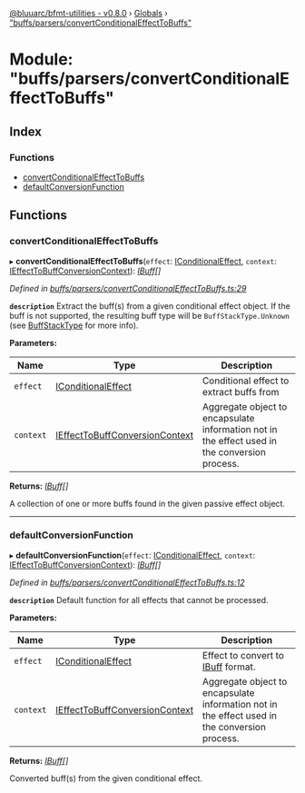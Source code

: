 [@bluuarc/bfmt-utilities - v0.8.0](../README.md) › [Globals](../globals.md) › ["buffs/parsers/convertConditionalEffectToBuffs"](_buffs_parsers_convertconditionaleffecttobuffs_.md)

# Module: "buffs/parsers/convertConditionalEffectToBuffs"

## Index

### Functions

* [convertConditionalEffectToBuffs](_buffs_parsers_convertconditionaleffecttobuffs_.md#convertconditionaleffecttobuffs)
* [defaultConversionFunction](_buffs_parsers_convertconditionaleffecttobuffs_.md#defaultconversionfunction)

## Functions

###  convertConditionalEffectToBuffs

▸ **convertConditionalEffectToBuffs**(`effect`: [IConditionalEffect](../interfaces/_buffs_parsers_buff_types_.iconditionaleffect.md), `context`: [IEffectToBuffConversionContext](../interfaces/_buffs_parsers_buff_types_.ieffecttobuffconversioncontext.md)): *[IBuff](../interfaces/_buffs_parsers_buff_types_.ibuff.md)[]*

*Defined in [buffs/parsers/convertConditionalEffectToBuffs.ts:29](https://github.com/BluuArc/bfmt-utilities/blob/master/src/buffs/parsers/convertConditionalEffectToBuffs.ts#L29)*

**`description`** Extract the buff(s) from a given conditional effect object.
If the buff is not supported, the resulting buff type will be `BuffStackType.Unknown` (see [BuffStackType](../enums/_buffs_parsers_buff_types_.buffstacktype.md) for more info).

**Parameters:**

Name | Type | Description |
------ | ------ | ------ |
`effect` | [IConditionalEffect](../interfaces/_buffs_parsers_buff_types_.iconditionaleffect.md) | Conditional effect to extract buffs from |
`context` | [IEffectToBuffConversionContext](../interfaces/_buffs_parsers_buff_types_.ieffecttobuffconversioncontext.md) | Aggregate object to encapsulate information not in the effect used in the conversion process. |

**Returns:** *[IBuff](../interfaces/_buffs_parsers_buff_types_.ibuff.md)[]*

A collection of one or more buffs found in the given passive effect object.

___

###  defaultConversionFunction

▸ **defaultConversionFunction**(`effect`: [IConditionalEffect](../interfaces/_buffs_parsers_buff_types_.iconditionaleffect.md), `context`: [IEffectToBuffConversionContext](../interfaces/_buffs_parsers_buff_types_.ieffecttobuffconversioncontext.md)): *[IBuff](../interfaces/_buffs_parsers_buff_types_.ibuff.md)[]*

*Defined in [buffs/parsers/convertConditionalEffectToBuffs.ts:12](https://github.com/BluuArc/bfmt-utilities/blob/master/src/buffs/parsers/convertConditionalEffectToBuffs.ts#L12)*

**`description`** Default function for all effects that cannot be processed.

**Parameters:**

Name | Type | Description |
------ | ------ | ------ |
`effect` | [IConditionalEffect](../interfaces/_buffs_parsers_buff_types_.iconditionaleffect.md) | Effect to convert to [IBuff](../interfaces/_buffs_parsers_buff_types_.ibuff.md) format. |
`context` | [IEffectToBuffConversionContext](../interfaces/_buffs_parsers_buff_types_.ieffecttobuffconversioncontext.md) | Aggregate object to encapsulate information not in the effect used in the conversion process. |

**Returns:** *[IBuff](../interfaces/_buffs_parsers_buff_types_.ibuff.md)[]*

Converted buff(s) from the given conditional effect.
